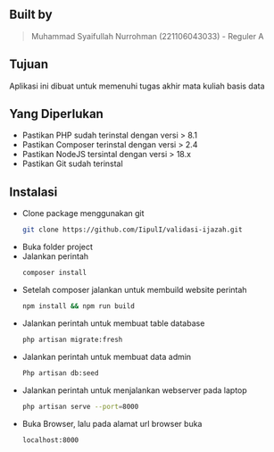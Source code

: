 ## Built by
>Muhammad Syaifullah Nurrohman (221106043033) - Reguler A

## Tujuan
Aplikasi ini dibuat untuk memenuhi tugas akhir mata kuliah basis data

## Yang Diperlukan

- Pastikan PHP sudah terinstal dengan versi > 8.1
- Pastikan Composer terinstal dengan versi > 2.4
- Pastikan NodeJS tersintal dengan versi > 18.x
- Pastikan Git sudah terinstal

## Instalasi

- Clone package menggunakan git
  ```bash
  git clone https://github.com/IipulI/validasi-ijazah.git 
  ```
- Buka folder project
- Jalankan perintah
  ```bash
  composer install
  ```
- Setelah composer jalankan untuk membuild website perintah
  ```bash
  npm install && npm run build
  ```
- Jalankan perintah untuk membuat table database
  ```bash
  php artisan migrate:fresh
  ```
- Jalankan perintah untuk membuat data admin
  ```bash
  Php artisan db:seed
  ```
- Jalankan perintah untuk menjalankan webserver pada laptop
  ```bash
  php artisan serve --port=8000
  ```
- Buka Browser, lalu pada alamat url browser buka 
  ```
  localhost:8000
  ```
